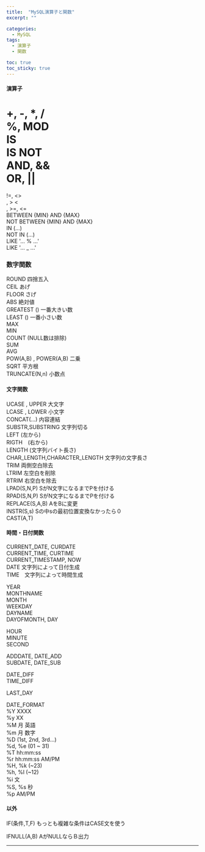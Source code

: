 ```yaml
---
title:  "MySQL演算子と関数"
excerpt: ""

categories:
  - MySQL
tags:
  - 演算子
  - 関数

toc: true
toc_sticky: true
---
```


#### 演算子
+, -, *, /  
%, MOD  
IS  
IS NOT  
AND, &&  
OR, ||  
=  
!=, <>  
, > <  
, >=, <=  
BETWEEN {MIN} AND {MAX}  
NOT BETWEEN {MIN} AND {MAX}  
IN (...)  
NOT IN (...)  
LIKE '... % ...'  
LIKE '... _ ...'	

### 数字関数
ROUND 四捨五入   <br>
CEIL  あげ  <br>
FLOOR  さげ  <br>
ABS 絶対値  <br>
GREATEST	() 一番大きい数  <br>
LEAST () 一番小さい数  <br>
MAX  <br>
MIN  <br>
COUNT (NULL数は排除)  <br>
SUM  <br>
AVG  <br>
POW(A,B) , POWER(A,B) 二乗  <br>
SQRT 平方根  <br>
TRUNCATE(N,n) 小数点  <br>

#### 文字関数
UCASE , UPPER 大文字 <br>
LCASE , LOWER 小文字 <br>
CONCAT(...) 内容連結 <br>
SUBSTR,SUBSTRING 文字列切る <br>
LEFT (左から) <br>
RIGTH　(右から) <br>
LENGTH (文字列バイト長さ) <br>
CHAR_LENGTH,CHARACTER_LENGTH 文字列の文字長さ <br>
TRIM 両側空白除去 <br>
LTRIM 左空白を削除 <br>
RTRIM 右空白を除去 <br>
LPAD(S,N,P) SがN文字になるまでPを付ける <br>
RPAD(S,N,P) SがN文字になるまでPを付ける <br>
REPLACE(S,A,B) AをBに変更 <br>
INSTR(S,s) Sの中sの最初位置変換なかったら０ <br>
CAST(A,T) <br>

#### 時間・日付関数
CURRENT_DATE, CURDATE	<br>
CURRENT_TIME, CURTIME	<br>
CURRENT_TIMESTAMP, NOW <br>
DATE 文字列によって日付生成<br>
TIME　文字列によって時間生成<br>

YEAR	<br>
MONTHNAME <br>
MONTH	 <br>
WEEKDAY	 <br>
DAYNAME	 <br>
DAYOFMONTH, DAY	 <br>

HOUR <br>
MINUTE	 <br>
SECOND <br>

ADDDATE, DATE_ADD	 <br>
SUBDATE, DATE_SUB	 <br>

DATE_DIFF	 <br>
TIME_DIFF <br>

LAST_DAY <br>

DATE_FORMAT <br>
%Y	XXXX <br>
%y  XX <br>
%M	月 英語 <br>
%m	月 数字 <br>
%D	(1st, 2nd, 3rd...) <br>
%d, %e	(01 ~ 31) <br>
%T	hh:mm:ss <br>
%r	hh:mm:ss AM/PM <br>
%H, %k	(~23) <br>
%h, %l	(~12) <br>
%i	文 <br>
%S, %s	秒 <br>
%p	AM/PM <br>

#### 以外

IF(条件,T,F)
もっとも複雑な条件はCASE文を使う

IFNULL(A,B) AがNULLならＢ出力

---